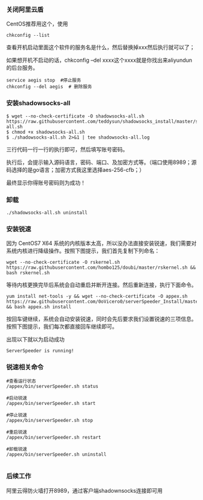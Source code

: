 ### 关闭阿里云盾

CentOS推荐用这个，使用

```
chkconfig --list
```

查看开机启动里面这个软件的服务名是什么，然后替换掉xxx然后执行就可以了；

如果想开机不启动的话，chkconfig –del xxxx这个xxxx就是你找出来aliyundun的后台服务。

```
service aegis stop  #停止服务
chkconfig --del aegis  # 删除服务
```

### 安装shadowsocks-all

```
$ wget --no-check-certificate -O shadowsocks-all.sh https://raw.githubusercontent.com/teddysun/shadowsocks_install/master/shadowsocks-all.sh
$ chmod +x shadowsocks-all.sh
$ ./shadowsocks-all.sh 2>&1 | tee shadowsocks-all.log
```

三行代码一行一行的执行即可，然后填写账号密码。

执行后，会提示输入源码语言，密码、端口、及加密方式等。（端口使用8989；源码选择的是go语言；加密方式我这里选择aes-256-cfb；）

最终显示你得账号密码则为成功！

### 卸载

```
./shadowsocks-all.sh uninstall
```

### 安装锐速

因为 CentOS7 X64 系统的内核版本太高，所以没办法直接安装锐速，我们需要对系统内核进行降级操作。按照下图提示，我们首先复制下列命名：

```
wget --no-check-certificate -O rskernel.sh https://raw.githubusercontent.com/hombo125/doubi/master/rskernel.sh && bash rskernel.sh
```

等待内核更换完毕后系统会自动重启并断开连接。然后重新连接，执行下面命令。

```
yum install net-tools -y && wget --no-check-certificate -O appex.sh https://raw.githubusercontent.com/0oVicero0/serverSpeeder_Install/master/appex.sh && bash appex.sh install
```

按回车键继续，系统会自动安装锐速，同时会先后要求我们设置锐速的三项信息。按照下图提示，我们每次都直接回车继续即可。

出现以下就以为启动成功 

```
ServerSpeeder is running!
```

### 锐速相关命令

```
#查看运行状态
/appex/bin/serverSpeeder.sh status

#启动锐速
/appex/bin/serverSpeeder.sh start

#停止锐速
/appex/bin/serverSpeeder.sh stop

#重启锐速
/appex/bin/serverSpeeder.sh restart

#卸载锐速
/appex/bin/serverSpeeder.sh uninstall


```



### 后续工作

阿里云得防火墙打开8989，通过客户端shadownsocks连接即可用